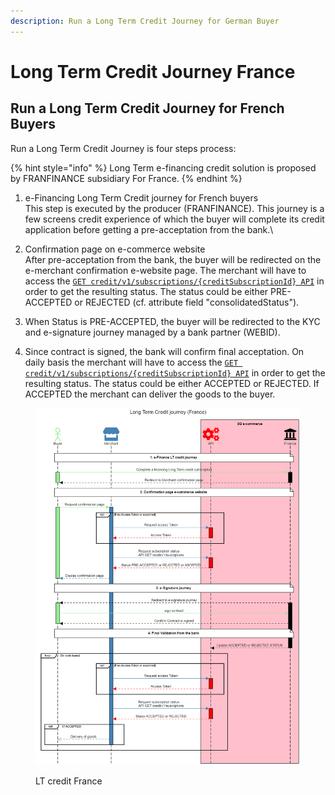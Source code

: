 ```yaml
---
description: Run a Long Term Credit Journey for German Buyer
---
```


# Long Term Credit Journey France

## Run a Long Term Credit Journey for French Buyers

Run a Long Term Credit Journey is four steps process:

{% hint style="info" %}
Long Term e-financing credit solution is proposed by FRANFINANCE subsidiary For France.
{% endhint %}

1. e-Financing Long Term Credit journey for French buyers \
   This step is executed by the producer (FRANFINANCE). This journey is a few screens credit experience of which the buyer will complete its credit application before getting a pre-acceptation from the bank.\

2. Confirmation page on e-commerce website\
   After pre-acceptation from the bank, the buyer will be redirected on the e-merchant confirmation e-website page. The merchant will have to access the [`GET credit/v1/subscriptions/{creditSubscriptionId} API`](../../api-reference/e-financing-api/v.1.0.md#credit-v1-subscriptions-creditsubscriptionid) in order to get the resulting status. The status could be either PRE-ACCEPTED or REJECTED (cf. attribute field "consolidatedStatus").&#x20;
3. When Status is PRE-ACCEPTED, the buyer will be redirected to the KYC and e-signature journey managed by a bank partner (WEBID).&#x20;
4. Since contract is signed, the bank will confirm final acceptation. On daily basis the merchant will have to access the [`GET credit/v1/subscriptions/{creditSubscriptionId} API`](../../api-reference/e-financing-api/v.1.0.md#credit-v1-subscriptions-creditsubscriptionid) in order to get the resulting status. The status could be either ACCEPTED or REJECTED. If ACCEPTED the merchant can deliver the goods to the buyer.

<figure><img src="../../.gitbook/assets/Long Term Credit journey France (1).png" alt=""><figcaption><p>LT credit France</p></figcaption></figure>

